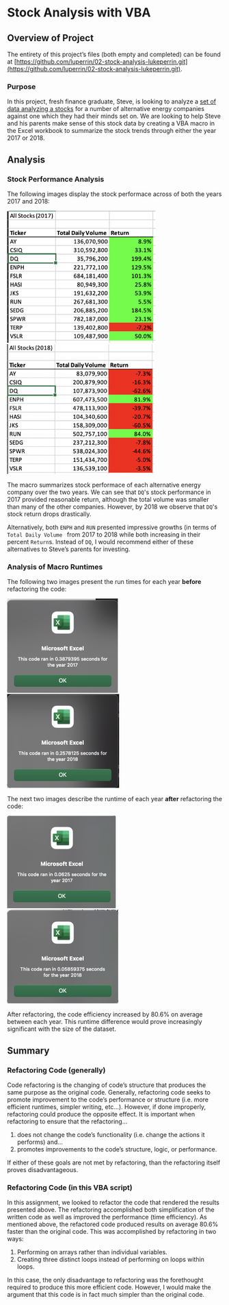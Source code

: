# Stock Analysis with VBA

## Overview of Project

The entirety of this project’s files (both empty and completed) can be found at [https://github.com/luperrin/02-stock-analysis-lukeperrin.git](https://github.com/luperrin/02-stock-analysis-lukeperrin.git).

### Purpose

In this project, fresh finance graduate, Steve, is looking to analyze a [set of data analyzing a stocks](VBA_Challenge.xlsx) for a number of alternative energy companies against one which they had their minds set on. We are looking to help Steve and his parents make sense of this stock data by creating a VBA macro in the Excel workbook to summarize the stock trends through either the year 2017 or 2018. 

## Analysis

### Stock Performance Analysis

The following images display the stock performace across of both the years 2017 and 2018:

<img src="Resources/AllStocksAnalysis_2017.png" alt="AllStocksAnalysis_2017" style="zoom:67%;" />

<img src="Resources/AllStocksAnalysis_2018.png" alt="AllStocksAnalysis_2018" style="zoom:67%;" />

The macro summarizes stock performace of each alternative energy company over the two years. We can see that `DQ`'s stock performance in 2017 provided reasonable return, although the total volume was smaller than many of the other companies. However, by 2018 we observe that `DQ`'s stock return drops drastically. 

Alternatively, both `ENPH` and `RUN` presented impressive growths (in terms of `Total Daily Volume ` from 2017 to 2018 while both increasing in their percent `Return`s. Instead of `DQ`, I would recommend either of these alternatives to Steve’s parents for investing.

### Analysis of Macro Runtimes

The following two images present the run times for each year **before** refactoring the code:

<img src="Resources/VBA_Challenge_2017.png" alt="VBA_Challenge_2017" style="zoom:50%;" />

<img src="Resources/VBA_Challenge_2018.png" alt="VBA_Challenge_2018" style="zoom:50%;" />

The next two images describe the runtime of each year **after** refactoring the code:

<img src="Resources/VBA_Challenge_2017_refactored.png" alt="VBA_Challenge_2017_refactored" style="zoom:50%;" />

<img src="Resources/VBA_Challenge_2018_refactored.png" alt="VBA_Challenge_2018_refactored" style="zoom:50%;" />

After refactoring, the code efficiency increased by 80.6% on average between each year. This runtime difference would prove increasingly significant with the size of the dataset.

## Summary

### Refactoring Code (generally)

Code refactoring is the changing of code’s structure that produces the same purpose as the original code. Generally, refactoring code seeks to promote improvement to the code’s performance or structure (i.e. more efficient runtimes, simpler writing, etc…). However, if done improperly, refactoring could produce the opposite effect. It is important when refactoring to ensure that the refactoring…

1. does not change the code’s functionality (i.e. change the actions it performs) and…
2. promotes improvements to the code’s structure, logic, or performance.

If either of these goals are not met by refactoring, than the refactoring itself proves disadvantageous.

### Refactoring Code (in this VBA script)

In this assignment, we looked to refactor the code that rendered the results presented above. The refactoring accomplished both simplification of the written code as well as improved the performance (time efficiency). As mentioned above, the refactored code produced results on average 80.6% faster than the original code. This was accomplished by refactoring in two ways:

1. Performing on arrays rather than individual variables.
2. Creating three distinct loops instead of performing on loops within loops.

In this case, the only disadvantage to refactoring was the forethought required to produce this more efficient code. However, I would make the argument that this code is in fact much simpler than the original code.
